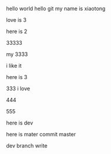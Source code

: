 hello world
hello git
my name is xiaotong

love is 3


here is 2


33333

my 3333

i like it


here is 3

333 i love

444

555


here is dev


here is mater commit master

dev branch write

